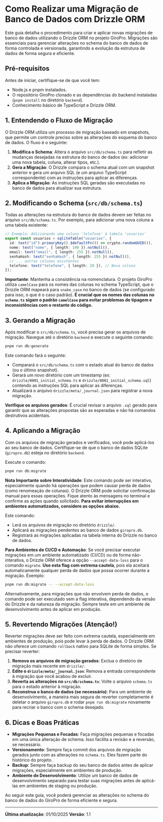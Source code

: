 # Como Realizar uma Migração de Banco de Dados com Drizzle ORM

Este guia detalha o procedimento para criar e aplicar novas migrações de banco de dados utilizando o Drizzle ORM no projeto GiroPro. Migrações são essenciais para gerenciar alterações no schema do banco de dados de forma controlada e versionada, garantindo a evolução da estrutura de dados de forma segura e eficiente.

## Pré-requisitos

Antes de iniciar, certifique-se de que você tem:

*   Node.js e pnpm instalados.
*   O repositório GiroPro clonado e as dependências do backend instaladas (`pnpm install` no diretório `backend`).
*   Conhecimento básico de TypeScript e Drizzle ORM.

## 1. Entendendo o Fluxo de Migração

O Drizzle ORM utiliza um processo de migração baseado em snapshots, que permite um controle preciso sobre as alterações do esquema do banco de dados. O fluxo é o seguinte:

1.  **Modifica o Schema**: Altera o arquivo `src/db/schema.ts` para refletir as mudanças desejadas na estrutura do banco de dados (ex: adicionar uma nova tabela, coluna, alterar tipos, etc.).
2.  **Gera a Migração**: O Drizzle compara o schema atual com um snapshot anterior e gera um arquivo SQL (e um arquivo TypeScript correspondente) com as instruções para aplicar as diferenças.
3.  **Aplica a Migração**: As instruções SQL geradas são executadas no banco de dados para atualizar sua estrutura.

## 2. Modificando o Schema (`src/db/schema.ts`)

Todas as alterações na estrutura do banco de dados devem ser feitas no arquivo `src/db/schema.ts`. Por exemplo, para adicionar uma nova coluna a uma tabela existente:

```typescript
// Exemplo: Adicionando uma coluna 'telefone' à tabela 'usuarios'
export const usuarios = sqliteTable("usuarios", {
  id: text("id").primaryKey().$defaultFn(() => crypto.randomUUID()),
  nome: text("nome", { length: 100 }).notNull(),
  email: text("email", { length: 255 }).notNull(),
  senhaHash: text("senhaHash", { length: 255 }).notNull(),
  // ... outras colunas existentes
  telefone: text("telefone", { length: 20 }), // Nova coluna
});
```

**Importante**: Mantenha a consistência na nomenclatura. O projeto GiroPro utiliza `camelCase` para os nomes das colunas no schema TypeScript, que o Drizzle ORM mapeará para `snake_case` no banco de dados (se configurado para isso, o que é o caso padrão). **É crucial que os nomes das colunas no `schema.ts` sigam o padrão `camelCase` para evitar problemas de tipagem e inconsistências com o restante do código.**

## 3. Gerando a Migração

Após modificar o `src/db/schema.ts`, você precisa gerar os arquivos de migração. Navegue até o diretório `backend` e execute o seguinte comando:

```bash
pnpm run db:generate
```

Este comando fará o seguinte:

*   Comparará o `src/db/schema.ts` com o estado atual do banco de dados (ou o último snapshot).
*   Gerará um novo diretório com um timestamp (ex: `drizzle/0001_initial_schema.ts` e `drizzle/0001_initial_schema.sql`) contendo as instruções SQL para aplicar as diferenças.
*   Atualizará o arquivo `drizzle/meta/_journal.json` para registrar a nova migração.

**Verifique os arquivos gerados**: É crucial revisar o arquivo `.sql` gerado para garantir que as alterações propostas são as esperadas e não há comandos destrutivos acidentais.

## 4. Aplicando a Migração

Com os arquivos de migração gerados e verificados, você pode aplicá-los ao seu banco de dados. Certifique-se de que o banco de dados SQLite (`giropro.db`) esteja no diretório `backend`.

Execute o comando:

```bash
pnpm run db:migrate
```

**Nota Importante sobre Interatividade**: Este comando pode ser interativo, especialmente quando há operações que podem causar perda de dados (como renomeação de colunas). O Drizzle ORM pode solicitar confirmação manual para essas operações. Fique atento às mensagens no terminal e confirme as ações quando solicitado. **Para evitar interrupções em ambientes automatizados, considere as opções abaixo.**

Este comando:

*   Lerá os arquivos de migração no diretório `drizzle/`.
*   Aplicará as migrações pendentes ao banco de dados `giropro.db`.
*   Registrará as migrações aplicadas na tabela interna do Drizzle no banco de dados.

**Para Ambientes de CI/CD e Automação**: Se você precisar executar migrações em um ambiente automatizado (CI/CD) ou de forma não-interativa, o Drizzle ORM oferece a opção `--accept-data-loss` para o comando `migrate`. **Use esta flag com extrema cautela**, pois ela aceitará automaticamente qualquer perda de dados que possa ocorrer durante a migração. Exemplo:

```bash
pnpm run db:migrate -- --accept-data-loss
```

Alternativamente, para migrações que não envolvem perda de dados, o comando pode ser executado sem a flag interativa, dependendo da versão do Drizzle e da natureza da migração. Sempre teste em um ambiente de desenvolvimento antes de aplicar em produção.

## 5. Revertendo Migrações (Atenção!)

Reverter migrações deve ser feito com extrema cautela, especialmente em ambientes de produção, pois pode levar à perda de dados. O Drizzle ORM não oferece um comando `rollback` nativo para SQLite de forma simples. Se precisar reverter:

1.  **Remova os arquivos de migração gerados**: Exclua o diretório de migração mais recente em `drizzle/`.
2.  **Edite o `drizzle/meta/_journal.json`**: Remova a entrada correspondente à migração que você acabou de excluir.
3.  **Reverta as alterações no `src/db/schema.ts`**: Volte o arquivo `schema.ts` para o estado anterior à migração.
4.  **Reconstrua o banco de dados (se necessário)**: Para um ambiente de desenvolvimento, a maneira mais segura de reverter completamente é deletar o arquivo `giropro.db` e rodar `pnpm run db:migrate` novamente para recriar o banco com o schema desejado.

## 6. Dicas e Boas Práticas

*   **Migrações Pequenas e Focadas**: Faça migrações pequenas e focadas em uma única alteração de schema. Isso facilita a revisão e a reversão, se necessário.
*   **Versionamento**: Sempre faça commit dos arquivos de migração gerados junto com as alterações no `schema.ts`. Eles fazem parte do histórico do projeto.
*   **Backup**: Sempre faça backup do seu banco de dados antes de aplicar migrações, especialmente em ambientes de produção.
*   **Ambiente de Desenvolvimento**: Utilize um banco de dados de desenvolvimento separado para testar suas migrações antes de aplicá-las em ambientes de staging ou produção.

Ao seguir este guia, você poderá gerenciar as alterações no schema do banco de dados do GiroPro de forma eficiente e segura.

---

**Última atualização**: 01/10/2025
**Versão**: 1.1

